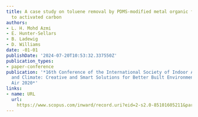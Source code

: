 ```yaml
---
title: A case study on toluene removal by PDMS-modified metal organic frameworks compared
  to activated carbon
authors:
- L. H. Mohd Azmi
- E. Hunter-Sellars
- B. Ladewig
- D. Williams
date: -01-01
publishDate: '2024-07-20T10:53:32.337550Z'
publication_types:
- paper-conference
publication: '*16th Conference of the International Society of Indoor Air Quality
  and Climate: Creative and Smart Solutions for Better Built Environments, Indoor
  Air 2020*'
links:
- name: URL
  url: 
    https://www.scopus.com/inward/record.uri?eid=2-s2.0-85101605211&partnerID=40&md5=eb79337fe71790e4364fd12ac25b65ca
---
```

